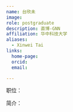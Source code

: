 ```yaml
---
name: 台欣未
image: 
role: postgraduate
description: 直博-GNN
affiliation: 华中科技大学
aliases:
  - Xinwei Tai
links:
  home-page: 
  orcid: 
  email: 

---
```


职位：

简介：
